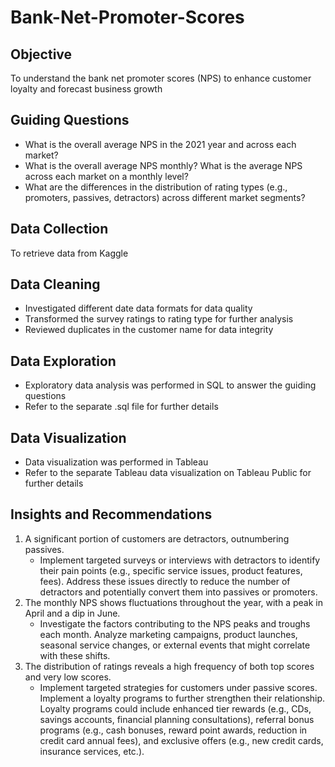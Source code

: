# Bank-Net-Promoter-Scores

## Objective
To understand the bank net promoter scores (NPS) to enhance customer loyalty and forecast business growth

## Guiding Questions
- What is the overall average NPS in the 2021 year and across each market? 
- What is the overall average NPS monthly? What is the average NPS across each market on a monthly level?
- What are the differences in the distribution of rating types (e.g., promoters, passives, detractors) across different market segments?

## Data Collection
To retrieve data from Kaggle

## Data Cleaning
- Investigated different date data formats for data quality
- Transformed the survey ratings to rating type for further analysis
- Reviewed duplicates in the customer name for data integrity

## Data Exploration
- Exploratory data analysis was performed in SQL to answer the guiding questions
- Refer to the separate .sql file for further details

## Data Visualization
- Data visualization was performed in Tableau
- Refer to the separate Tableau data visualization on Tableau Public for further details

## Insights and Recommendations
1. A significant portion of customers are detractors, outnumbering passives. 
    - Implement targeted surveys or interviews with detractors to identify their pain points (e.g., specific service issues, product features, fees). Address these issues directly to reduce the number of detractors and potentially convert them into passives or promoters.
2. The monthly NPS shows fluctuations throughout the year, with a peak in April and a dip in June. 
    - Investigate the factors contributing to the NPS peaks and troughs each month. Analyze marketing campaigns, product launches, seasonal service changes, or external events that might correlate with these shifts. 
3. The distribution of ratings reveals a high frequency of both top scores and very low scores. 
    - Implement targeted strategies for customers under passive scores. Implement a loyalty programs to further strengthen their relationship. Loyalty programs could include enhanced tier rewards (e.g., CDs, savings accounts, financial planning consultations), referral bonus programs (e.g., cash bonuses, reward point awards, reduction in credit card annual fees), and exclusive offers (e.g., new credit cards, insurance services, etc.).
